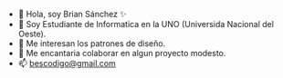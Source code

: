 - 👋 Hola, soy Brian Sánchez ✨ 
- 👀 Soy Estudiante de Informatica en la UNO (Universida Nacional del Oeste).
- 🌱 Me interesan los patrones de diseño.
- 💞️ Me encantaria colaborar en algun proyecto modesto.
- 📫 bescodigo@gmail.com

